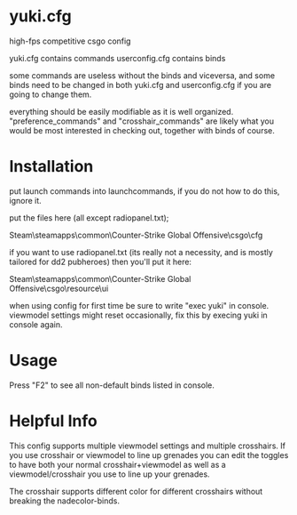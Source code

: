 yuki.cfg
========
high-fps competitive csgo config

yuki.cfg contains commands
userconfig.cfg contains binds

some commands are useless without the binds and viceversa, and some binds need to be changed in both yuki.cfg and userconfig.cfg if you are going to change them.

everything should be easily modifiable as it is well organized. "preference_commands" and "crosshair_commands" are likely what you would be most interested in checking out, together with binds of course.

Installation
============
put launch commands into launchcommands, if you do not how to do this, ignore it.

put the files here (all except radiopanel.txt);

Steam\steamapps\common\Counter-Strike Global Offensive\csgo\cfg

if you want to use radiopanel.txt (its really not a necessity, and is mostly tailored for dd2 pubheroes) then you'll put it here:

Steam\steamapps\common\Counter-Strike Global Offensive\csgo\resource\ui

when using config for first time be sure to write "exec yuki" in console. viewmodel settings might reset occasionally, fix this by execing yuki in console again.

Usage
============
Press "F2" to see all non-default binds listed in console.

Helpful Info
============
This config supports multiple viewmodel settings and multiple crosshairs. If you use crosshair or viewmodel to line up grenades you can edit the toggles to have both your normal crosshair+viewmodel as well as a viewmodel/crosshair you use to line up your grenades.

The crosshair supports different color for different crosshairs without breaking the nadecolor-binds.
